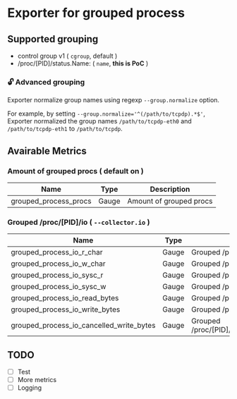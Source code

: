 # Exporter for grouped process

## Supported grouping

- control group v1 ( `cgroup`, default )
- /proc/[PID]/status.Name: ( `name`, **this is PoC** )

### :unlock: Advanced grouping

Exporter normalize group names using regexp `--group.normalize` option.

For example, by setting `--group.normalize='^(/path/to/tcpdp).*$'`, Exporter normalized the group names `/path/to/tcpdp-eth0` and `/path/to/tcpdp-eth1` to `/path/to/tcpdp`.

## Avairable Metrics

### Amount of grouped procs ( default on )

| Name | Type | Description |
| --- | --- | --- |
| grouped_process_procs | Gauge | Amount of grouped procs |

### Grouped /proc/[PID]/io ( `--collector.io` )

| Name | Type | Description |
| --- | --- | --- |
| grouped_process_io_r_char | Gauge | Grouped /proc/[PID]/io.rchar |
| grouped_process_io_w_char | Gauge | Grouped /proc/[PID]/io.wchar |
| grouped_process_io_sysc_r | Gauge | Grouped /proc/[PID]/io.syscr |
| grouped_process_io_sysc_w | Gauge | Grouped /proc/[PID]/io.syscw |
| grouped_process_io_read_bytes | Gauge | Grouped /proc/[PID]/io.read_bytes |
| grouped_process_io_write_bytes | Gauge | Grouped /proc/[PID]/io.write_bytes |
| grouped_process_io_cancelled_write_bytes | Gauge | Grouped /proc/[PID]/io.cancelled_write_bytes |

## TODO

- [ ] Test
- [ ] More metrics
- [ ] Logging
